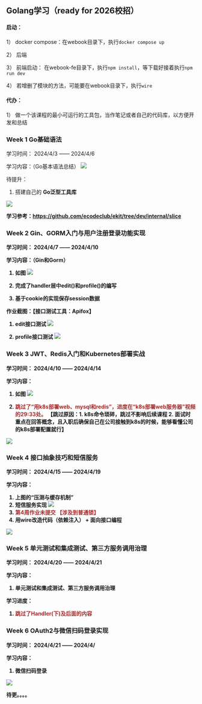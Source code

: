 ## Golang学习（ready for 2026校招）

#### 启动：

1） docker compose：在webook目录下，执行`docker compose up`

2） 后端

3） 前端启动： 在webook-fe目录下，执行`npm install`，等下载好接着执行`npm run dev`

4） 若增删了模块的方法，可能要在webook目录下，执行`wire`

#### 代办：

1） 做一个该课程的最小可运行的工具包，当作笔记或者自己的代码库，以方便开发和总结



### Week 1 Go基础语法
学习时间： 2024/4/3 —— 2024/4/6

学习内容：（Go基本语法总结）
<img src="images/week1_syntax.png">

待提升：
1. 搭建自己的 <b>Go泛型工具库<b>
<img src="images/week1_generic_kit.png">

学习参考：https://github.com/ecodeclub/ekit/tree/dev/internal/slice

### Week 2 Gin、GORM入门与用户注册登录功能实现

学习时间： 2024/4/7 —— 2024/4/10

学习内容：（Gin和Gorm）
1. 如图
   <img src="images/week2_content.png">

2. 完成了handler层中edit()和profile()的编写
3. 基于cookie的实现保存session数据

作业截图：【接口测试工具：Apifox】

1. edit接口测试
   <img src="images/week2_edit.png">

2. profile接口测试
   <img src="images/week2_profile.png">

### Week 3 JWT、Redis入门和Kubernetes部署实战

学习时间： 2024/4/10 —— 2024/4/14

学习内容：
1. 如图
   <img src="images/week3_content.png">

2. <font color='brown'>跳过了“用k8s部署web、mysql和redis”，进度在“k8s部署web服务器”视频的29:33处。</font>
【跳过原因：1. k8s命令琐碎，跳过不影响后续课程 2. 面试时重点在回答概念，且入职后确保自己在公司接触到k8s的时候，能够看懂公司的k8s部署配置就行】

<img src="images/week3_content_k8s.png">

### Week 4 接口抽象技巧和短信服务

学习时间： 2024/4/15 —— 2024/4/19

学习内容：
1. 上图的“压测与缓存机制”
2. 短信服务实现
   <img src="images/week4_message.png">
3. <font color='brown'>第4周作业未提交 【涉及到普通锁】</font>
4. 用wire改造代码（依赖注入） + 面向接口编程

<img src="images/week4_wire.png">

### Week 5 单元测试和集成测试、第三方服务调用治理

学习时间： 2024/4/20 —— 2024/4/21

学习内容：
1. 单元测试和集成测试、第三方服务调用治理

学习进度：
1. <font color='brown'>跳过了Handler(下)及后面的内容</font>

### Week 6 OAuth2与微信扫码登录实现

学习时间： 2024/4/21 —— 2024/4/

学习内容：
1. 微信扫码登录

<img src="images/week6_wxlogin_process.png">

待更。。。。